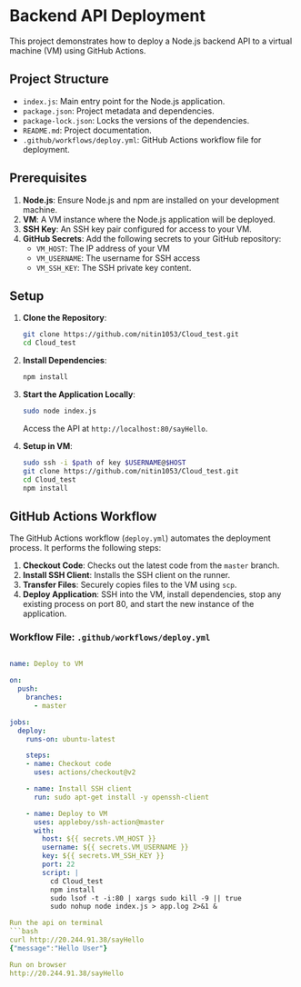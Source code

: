 # Backend API Deployment

This project demonstrates how to deploy a Node.js backend API to a virtual machine (VM) using GitHub Actions.

## Project Structure

- `index.js`: Main entry point for the Node.js application.
- `package.json`: Project metadata and dependencies.
- `package-lock.json`: Locks the versions of the dependencies.
- `README.md`: Project documentation.
- `.github/workflows/deploy.yml`: GitHub Actions workflow file for deployment.

## Prerequisites

1. **Node.js**: Ensure Node.js and npm are installed on your development machine.
2. **VM**: A VM instance where the Node.js application will be deployed.
3. **SSH Key**: An SSH key pair configured for access to your VM.
4. **GitHub Secrets**: Add the following secrets to your GitHub repository:
   - `VM_HOST`: The IP address of your VM 
   - `VM_USERNAME`: The username for SSH access 
   - `VM_SSH_KEY`: The SSH private key content.

## Setup

1. **Clone the Repository**:

    ```bash
    git clone https://github.com/nitin1053/Cloud_test.git
    cd Cloud_test
    ```

2. **Install Dependencies**:

    ```bash
    npm install
    ```

3. **Start the Application Locally**:

    ```bash
    sudo node index.js
    ```

    Access the API at `http://localhost:80/sayHello`.

4. **Setup in VM**:
    ```bash
    sudo ssh -i $path of key $USERNAME@$HOST
    git clone https://github.com/nitin1053/Cloud_test.git
    cd Cloud_test
    npm install


## GitHub Actions Workflow

The GitHub Actions workflow (`deploy.yml`) automates the deployment process. It performs the following steps:

1. **Checkout Code**: Checks out the latest code from the `master` branch.
2. **Install SSH Client**: Installs the SSH client on the runner.
3. **Transfer Files**: Securely copies files to the VM using `scp`.
4. **Deploy Application**: SSH into the VM, install dependencies, stop any existing process on port 80, and start the new instance of the application.

### Workflow File: `.github/workflows/deploy.yml`

```yaml

name: Deploy to VM

on:
  push:
    branches:
      - master

jobs:
  deploy:
    runs-on: ubuntu-latest

    steps:
    - name: Checkout code
      uses: actions/checkout@v2

    - name: Install SSH client
      run: sudo apt-get install -y openssh-client

    - name: Deploy to VM
      uses: appleboy/ssh-action@master
      with:
        host: ${{ secrets.VM_HOST }}
        username: ${{ secrets.VM_USERNAME }}
        key: ${{ secrets.VM_SSH_KEY }}
        port: 22
        script: |
          cd Cloud_test
          npm install
          sudo lsof -t -i:80 | xargs sudo kill -9 || true
          sudo nohup node index.js > app.log 2>&1 &

Run the api on terminal
```bash
curl http://20.244.91.38/sayHello
{"message":"Hello User"}

Run on browser
http://20.244.91.38/sayHello


